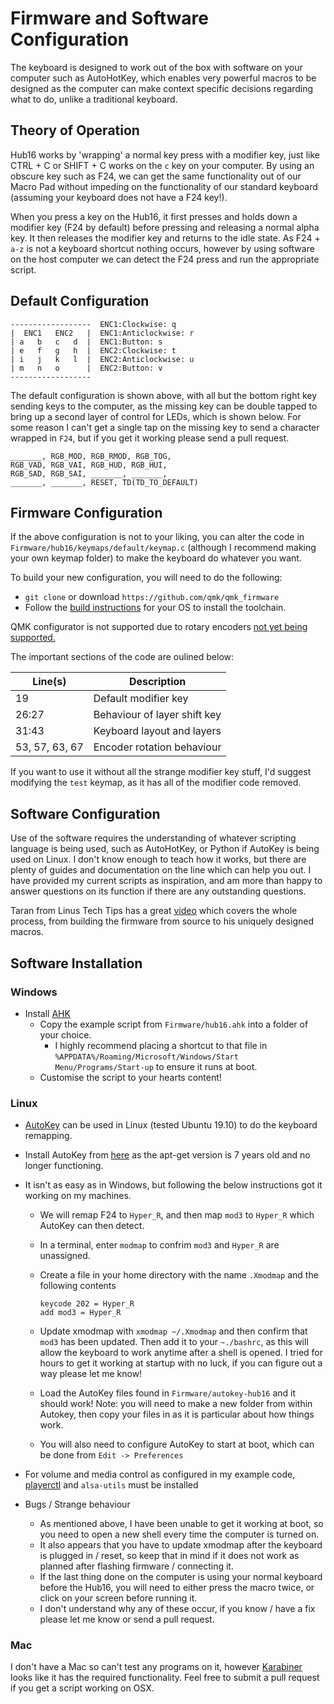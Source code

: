 # Firmware and Software Configuration 

The keyboard is designed to work out of the box with software on your computer such as AutoHotKey, which enables very powerful macros to be designed as the computer can make context specific decisions regarding what to do, unlike a traditional keyboard.

## Theory of Operation
Hub16 works by 'wrapping' a normal key press with a modifier key, just like CTRL + C or SHIFT + C works on the `c` key on your computer. By using an obscure key such as F24, we can get the same functionality out of our Macro Pad without impeding on the functionality of our standard keyboard (assuming your keyboard does not have a F24 key!). 

When you press a key on the Hub16, it first presses and holds down a modifier key (F24 by default) before pressing and releasing a normal alpha key. It then releases the modifier key and returns to the idle state. As F24 + `a-z` is not a keyboard shortcut nothing occurs, however by using software on the host computer we can detect the F24 press and run the appropriate script. 

## Default Configuration 
```
------------------  ENC1:Clockwise: q
|  ENC1   ENC2   |  ENC1:Anticlockwise: r
| a   b   c   d  |  ENC1:Button: s
| e   f   g   h  |  ENC2:Clockwise: t
| i   j   k   l  |  ENC2:Anticlockwise: u
| m   n   o      |  ENC2:Button: v
------------------
```

The default configuration is shown above, with all but the bottom right key sending keys to the computer, as the missing key can be double tapped to bring up a second layer of control for LEDs, which is shown below. For some reason I can't get a single tap on the missing key to send a character wrapped in `F24`, but if you get it working please send a pull request.  

```
_______, RGB_MOD, RGB_RMOD, RGB_TOG,
RGB_VAD, RGB_VAI, RGB_HUD, RGB_HUI,
RGB_SAD, RGB_SAI, _______, _______, 
_______, _______, RESET, TD(TD_TO_DEFAULT)
```

## Firmware Configuration 

If the above configuration is not to your liking, you can alter the code in `Firmware/hub16/keymaps/default/keymap.c` (although I recommend making your own keymap folder) to make the keyboard do whatever you want. 

To build your new configuration, you will need to do the following:

* `git clone` or download `https://github.com/qmk/qmk_firmware`
* Follow the [build instructions](https://docs.qmk.fm/#/getting_started_build_tools) for your OS to install the toolchain.

QMK configurator is not supported due to rotary encoders [not yet being supported.](https://github.com/qmk/qmk_configurator/issues/468)

The important sections of the code are oulined below:

| Line(s) | Description |  
| --- | ----------- |  
| 19 | Default modifier key |  
| 26:27 | Behaviour of layer shift key |  
| 31:43| Keyboard layout and layers|  
| 53, 57, 63, 67| Encoder rotation behaviour|  

If you want to use it without all the strange modifier key stuff, I'd suggest modifying the `test` keymap, as it has all of the modifier code removed. 

## Software Configuration 

Use of the software requires the understanding of whatever scripting language is being used, such as AutoHotKey, or Python if AutoKey is being used on Linux. I don't know enough to teach how it works, but there are plenty of guides and documentation on the line which can help you out. I have provided my current scripts as inspiration, and am more than happy to answer questions on its function if there are any outstanding questions. 

Taran from Linus Tech Tips has a great [video](https://youtu.be/GZEoss4XIgc?t=346) which covers the whole process, from building the firmware from source to his uniquely designed macros. 

## Software Installation 

### Windows
* Install [AHK](https://www.autohotkey.com/)
    * Copy the example script from `Firmware/hub16.ahk` into a folder of your choice. 
    	* I highly recommend placing a shortcut to that file in `%APPDATA%/Roaming/Microsoft/Windows/Start Menu/Programs/Start-up` to ensure it runs at boot.
    * Customise the script to your hearts content! 

### Linux
* [AutoKey](https://github.com/autokey/autokey) can be used in Linux (tested Ubuntu 19.10) to do the keyboard remapping. 
* Install AutoKey from [here](https://github.com/autokey/autokey/wiki/Installing#debian-and-derivatives) as the apt-get version is 7 years old and no longer functioning.
* It isn't as easy as in Windows, but following the below instructions got it working on my machines.
	* We will remap F24 to `Hyper_R`, and then map `mod3` to `Hyper_R` which AutoKey can then detect.   
	* In a terminal, enter `modmap` to confrim `mod3` and `Hyper_R` are unassigned.
	* Create a file in your home directory with the name `.Xmodmap` and the following contents

		```
		keycode 202 = Hyper_R
		add mod3 = Hyper_R
		```
	* Update xmodmap with ```xmodmap ~/.Xmodmap``` and then confirm that ```mod3``` has been updated. Then add it to your ```~./bashrc```, as this will allow the keyboard to work anytime after a shell is opened. I tried for hours to get it working at startup with no luck, if you can figure out a way please let me know! 
	
	* Load the AutoKey files found in ```Firmware/autokey-hub16``` and it should work! Note: you will need to make a new folder from within Autokey, then copy your files in as it is particular about how things work.
	* You will also need to configure AutoKey to start at boot, which can be done from `Edit -> Preferences`
* For volume and media control as configured in my example code, [playerctl](https://github.com/altdesktop/playerctl) and ```alsa-utils``` must be installed

* Bugs / Strange behaviour
	* As mentioned above, I have been unable to get it working at boot, so you need to open a new shell every time the computer is turned on. 
	* It also appears that you have to update xmodmap after the keyboard is plugged in / reset, so keep that in mind if it does not work as planned after flashing firmware / connecting it. 
	* If the last thing done on the computer is using your normal keyboard before the Hub16, you will need to either press the macro twice, or click on your screen before running it. 
	* I don't understand why any of these occur, if you know / have a fix please let me know or send a pull request. 

### Mac
I don't have a Mac so can't test any programs on it, however [Karabiner](https://pqrs.org/osx/karabiner/) looks like it has the required functionality. Feel free to submit a pull request if you get a script working on OSX.